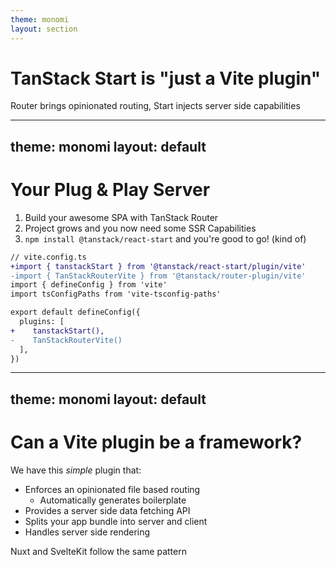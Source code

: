 ```yaml
---
theme: monomi
layout: section
---
```


# TanStack Start is "just a Vite plugin"

Router brings opinionated routing, Start injects server side capabilities

---
theme: monomi
layout: default
---

# Your Plug & Play Server

1. Build your awesome SPA with TanStack Router
2. Project grows and you now need some SSR Capabilities
3. `npm install @tanstack/react-start` and you're good to go! (kind of)

```diff
// vite.config.ts
+import { tanstackStart } from '@tanstack/react-start/plugin/vite'
-import { TanStackRouterVite } from '@tanstack/router-plugin/vite'
import { defineConfig } from 'vite'
import tsConfigPaths from 'vite-tsconfig-paths'

export default defineConfig({
  plugins: [
+    tanstackStart(),
-    TanStackRouterVite()
  ],
})
```

---
theme: monomi
layout: default
---

# Can a Vite plugin be a framework?

We have this _simple_ plugin that:

- Enforces an opinionated file based routing
    - Automatically generates boilerplate
- Provides a server side data fetching API
- Splits your app bundle into server and client
- Handles server side rendering

Nuxt and SvelteKit follow the same pattern


